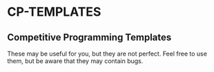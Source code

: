 # CP-TEMPLATES
## Competitive Programming Templates

These may be useful for you, but they are not perfect. Feel free to use them, but be aware that they may contain bugs.